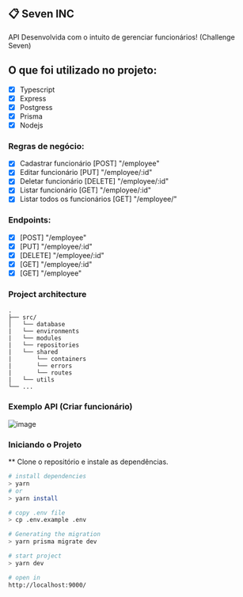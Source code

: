 ## 📋 Seven INC

API Desenvolvida com o intuito de gerenciar funcionários! (Challenge Seven)

## O que foi utilizado no projeto:

- [x] Typescript
- [x] Express
- [x] Postgress
- [x] Prisma
- [x] Nodejs

### Regras de negócio:

- [x] Cadastrar funcionário        [POST] "/employee"
- [x] Editar funcionário           [PUT] "/employee/:id"
- [x] Deletar funcionário          [DELETE] "/employee/:id"
- [x] Listar funcionário           [GET] "/employee/:id"
- [x] Listar todos os funcionários [GET] "/employee/"

### Endpoints:

- [x] [POST] "/employee"
- [x] [PUT] "/employee/:id"
- [x] [DELETE] "/employee/:id"
- [x] [GET] "/employee/:id"
- [x] [GET] "/employee"

### Project architecture

```
.
├── src/
│   └── database
|   └── environments
|   └── modules
|   └── repositories
|   └── shared
|       └── containers
|       └── errors
|       └── routes
|   └── utils
└── ...
```

### Exemplo API (Criar funcionário)

![image](https://user-images.githubusercontent.com/92350736/189468078-6a5689d6-63a9-48c9-a825-4599621299ce.png)

### Iniciando o Projeto

** Clone o repositório e instale as dependências.
```sh
# install dependencies
> yarn
# or
> yarn install

# copy .env file
> cp .env.example .env

# Generating the migration
> yarn prisma migrate dev

# start project
> yarn dev

# open in
http://localhost:9000/
```
